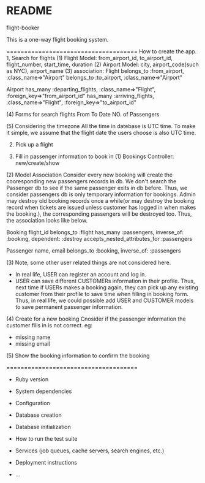 # README

flight-booker

This is a one-way flight booking system. 

=====================================
How to create the app.
1, Search for flights
(1) Flight Model: from_airport_id, to_airport_id, flight_number, start_time, duration
(2) Airport Model: city, airport_code(such as NYC), airport_name
(3) association:
Flight
belongs_to :from_airport, :class_name=>"Airport"
belongs_to :to_airport, :class_name=>"Airport"

Airport
has_many :departing_flights, :class_name=>"Flight", :foreign_key=>"from_airport_id"
has_many :arriving_flights, :class_name=>"Flight", :foreign_key=>"to_airport_id"

(4) Forms for search flights
From
To
Date
NO. of Passengers

(5) Considering the timezone
All the time in datebase is UTC time. To make it simple, we assume that the flight date the users choose is also UTC time.


2. Pick up a flight

3. Fill in passenger information to book in
(1) Bookings Controller: new/create/show

(2) Model Association
Consider every new booking will create the cooresponding new passengers records in db. We don't search the Passenger db to see if the same passenger exits in db before. Thus, we consider passengers db is only temporary information for bookings. Admin may destroy old booking records once a while(or may destroy the booking record when tickets are issued unless customer has logged in when makes the booking.), the corresponding passengers will be destroyed too. Thus, the association looks like below.

Booking flight_id 
belongs_to :flight
has_many :passengers, inverse_of: :booking, dependent: :destroy
accepts_nested_attributes_for :passengers

Passenger name, email
belongs_to :booking, inverse_of: :passengers

(3) Note, some other user related things are not considered here.
- In real life, USER can register an account and log in. 
- USER can save different CUSTOMERs information in their profile. Thus, next time if USERs makes a booking again, they can pick up any existing customer from their profile to save time when filling in booking form.
Thus, in real life, we could possible add USER and CUSTOMER models to save permanent passenger information.


(4) Create for a new booking
Cnosider if the passenger information the customer fills in is not correct.
eg:
- missing name
- missing email

(5) Show the booking information to confirm the booking



=====================================

* Ruby version

* System dependencies

* Configuration

* Database creation

* Database initialization

* How to run the test suite

* Services (job queues, cache servers, search engines, etc.)

* Deployment instructions

* ...

